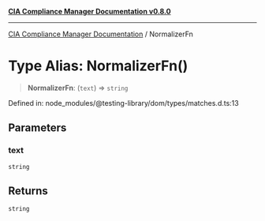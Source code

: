 [**CIA Compliance Manager Documentation v0.8.0**](../README.md)

***

[CIA Compliance Manager Documentation](../globals.md) / NormalizerFn

# Type Alias: NormalizerFn()

> **NormalizerFn**: (`text`) => `string`

Defined in: node\_modules/@testing-library/dom/types/matches.d.ts:13

## Parameters

### text

`string`

## Returns

`string`
